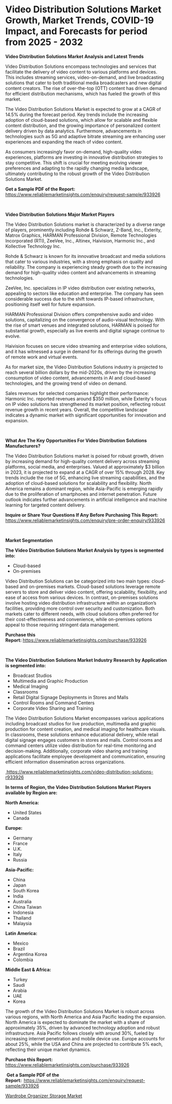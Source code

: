 <p><h1>Video Distribution Solutions Market Growth, Market Trends, COVID-19 Impact, and Forecasts for period from 2025 - 2032</h1></p><p><strong>Video Distribution Solutions Market Analysis and Latest Trends</strong></p>
<p><p>Video Distribution Solutions encompass technologies and services that facilitate the delivery of video content to various platforms and devices. This includes streaming services, video-on-demand, and live broadcasting solutions that cater to both traditional media broadcasters and new digital content creators. The rise of over-the-top (OTT) content has driven demand for efficient distribution mechanisms, which has fueled the growth of this market.</p><p>The Video Distribution Solutions Market is expected to grow at a CAGR of 14.5% during the forecast period. Key trends include the increasing adoption of cloud-based solutions, which allow for scalable and flexible content distribution, and the growing importance of personalized content delivery driven by data analytics. Furthermore, advancements in technologies such as 5G and adaptive bitrate streaming are enhancing user experiences and expanding the reach of video content. </p><p>As consumers increasingly favor on-demand, high-quality video experiences, platforms are investing in innovative distribution strategies to stay competitive. This shift is crucial for meeting evolving viewer preferences and adapting to the rapidly changing media landscape, ultimately contributing to the robust growth of the Video Distribution Solutions Market.</p></p>
<p><strong>Get a Sample PDF of the Report:&nbsp;</strong> <a href="https://www.reliablemarketinsights.com/enquiry/request-sample/933926?utm_campaign=3014&utm_medium=2&utm_source=Github&utm_content=ia&utm_term=07032025&utm_id=video-distribution-solutions">https://www.reliablemarketinsights.com/enquiry/request-sample/933926</a></p>
<p>&nbsp;</p>
<p><strong>Video Distribution Solutions Major Market Players</strong></p>
<p><p>The Video Distribution Solutions market is characterized by a diverse range of players, prominently including Rohde & Schwarz, Z-Band, Inc., Exterity, Matrox Graphics, HARMAN Professional Division, Remote Technologies Incorporated (RTI), ZeeVee, Inc., Altinex, Haivision, Harmonic Inc., and Kollective Technology Inc. </p><p>Rohde & Schwarz is known for its innovative broadcast and media solutions that cater to various industries, with a strong emphasis on quality and reliability. The company is experiencing steady growth due to the increasing demand for high-quality video content and advancements in streaming technologies. </p><p>ZeeVee, Inc. specializes in IP video distribution over existing networks, appealing to sectors like education and enterprise. The company has seen considerable success due to the shift towards IP-based infrastructure, positioning itself well for future expansion.</p><p>HARMAN Professional Division offers comprehensive audio and video solutions, capitalizing on the convergence of audio-visual technology. With the rise of smart venues and integrated solutions, HARMAN is poised for substantial growth, especially as live events and digital signage continue to evolve.</p><p>Haivision focuses on secure video streaming and enterprise video solutions, and it has witnessed a surge in demand for its offerings during the growth of remote work and virtual events. </p><p>As for market size, the Video Distribution Solutions industry is projected to reach several billion dollars by the mid-2020s, driven by the increasing consumption of video content, advancements in AI and cloud-based technologies, and the growing trend of video on demand. </p><p>Sales revenues for selected companies highlight their performance: Harmonic Inc. reported revenues around $350 million, while Exterity's focus on IP video solutions has strengthened its market position, reflecting robust revenue growth in recent years. Overall, the competitive landscape indicates a dynamic market with significant opportunities for innovation and expansion.</p></p>
<p>&nbsp;</p>
<p><strong>What Are The Key Opportunities For Video Distribution Solutions Manufacturers?</strong></p>
<p><p>The Video Distribution Solutions market is poised for robust growth, driven by increasing demand for high-quality content delivery across streaming platforms, social media, and enterprises. Valued at approximately $3 billion in 2023, it is projected to expand at a CAGR of over 15% through 2028. Key trends include the rise of 5G, enhancing live streaming capabilities, and the adoption of cloud-based solutions for scalability and flexibility. North America remains a dominant region, while Asia-Pacific is emerging rapidly due to the proliferation of smartphones and internet penetration. Future outlook indicates further advancements in artificial intelligence and machine learning for targeted content delivery.</p></p>
<p><strong>Inquire or Share Your Questions If Any Before Purchasing This Report:</strong> <a href="https://www.reliablemarketinsights.com/enquiry/pre-order-enquiry/933926?utm_campaign=3014&utm_medium=2&utm_source=Github&utm_content=ia&utm_term=07032025&utm_id=video-distribution-solutions">https://www.reliablemarketinsights.com/enquiry/pre-order-enquiry/933926</a></p>
<p>&nbsp;</p>
<p><strong>Market Segmentation</strong></p>
<p><strong>The Video Distribution Solutions Market Analysis by types is segmented into:</strong></p>
<p><ul><li>Cloud-based</li><li>On-premises</li></ul></p>
<p><p>Video Distribution Solutions can be categorized into two main types: cloud-based and on-premises markets. Cloud-based solutions leverage remote servers to store and deliver video content, offering scalability, flexibility, and ease of access from various devices. In contrast, on-premises solutions involve hosting video distribution infrastructure within an organization’s facilities, providing more control over security and customization. Both markets cater to different needs, with cloud solutions often preferred for their cost-effectiveness and convenience, while on-premises options appeal to those requiring stringent data management.</p></p>
<p><strong>Purchase this Report:&nbsp;</strong><a href="https://www.reliablemarketinsights.com/purchase/933926?utm_campaign=3014&utm_medium=2&utm_source=Github&utm_content=ia&utm_term=07032025&utm_id=video-distribution-solutions">https://www.reliablemarketinsights.com/purchase/933926</a></p>
<p>&nbsp;</p>
<p><strong>The Video Distribution Solutions Market Industry Research by Application is segmented into:</strong></p>
<p><ul><li>Broadcast Studios</li><li>Multimedia and Graphic Production</li><li>Medical Imaging</li><li>Classrooms</li><li>Retail Digital Signage Deployments in Stores and Malls</li><li>Control Rooms and Command Centers</li><li>Corporate Video Sharing and Training</li></ul></p>
<p><p>The Video Distribution Solutions Market encompasses various applications including broadcast studios for live production, multimedia and graphic production for content creation, and medical imaging for healthcare visuals. In classrooms, these solutions enhance educational delivery, while retail digital signage engages customers in stores and malls. Control rooms and command centers utilize video distribution for real-time monitoring and decision-making. Additionally, corporate video sharing and training applications facilitate employee development and communication, ensuring efficient information dissemination across organizations.</p></p>
<p><a href="https://www.reliablemarketinsights.com/video-distribution-solutions-r933926?utm_campaign=3014&utm_medium=2&utm_source=Github&utm_content=ia&utm_term=07032025&utm_id=video-distribution-solutions">&nbsp;https://www.reliablemarketinsights.com/video-distribution-solutions-r933926</a></p>
<p><strong>In terms of Region, the Video Distribution Solutions Market Players available by Region are:</strong></p>
<p>
    <p> <strong> North America: </strong>
        <ul>
            <li>United States</li>
            <li>Canada</li>
        </ul>
        </p> 
    <p> <strong> Europe: </strong>
        <ul>
            <li>Germany</li>
            <li>France</li>
            <li>U.K.</li>
            <li>Italy</li>
            <li>Russia</li>
        </ul>
        </p> 
    <p> <strong> Asia-Pacific: </strong>
        <ul>
            <li>China</li>
            <li>Japan</li>
            <li>South Korea</li>
            <li>India</li>
            <li>Australia</li>
            <li>China Taiwan</li>
            <li>Indonesia</li>
            <li>Thailand</li>
            <li>Malaysia</li>
        </ul>
        </p> 
    <p> <strong> Latin America: </strong>
        <ul>
            <li>Mexico</li>
            <li>Brazil</li>
            <li>Argentina Korea</li>
            <li>Colombia</li>
        </ul>
        </p> 
    <p> <strong> Middle East & Africa: </strong>
        <ul>
            <li>Turkey</li>
            <li>Saudi</li>
            <li>Arabia</li>
            <li>UAE</li>
            <li>Korea</li>
        </ul>
    </p>
    </p>
<p><p>The growth of the Video Distribution Solutions Market is robust across various regions, with North America and Asia Pacific leading the expansion. North America is expected to dominate the market with a share of approximately 35%, driven by advanced technology adoption and robust infrastructure. Asia Pacific follows closely with around 30%, fueled by increasing internet penetration and mobile device use. Europe accounts for about 25%, while the USA and China are projected to contribute 5% each, reflecting their unique market dynamics.</p></p>
<p><strong>Purchase this Report: </strong><a href="https://www.reliablemarketinsights.com/purchase/933926?utm_campaign=3014&utm_medium=2&utm_source=Github&utm_content=ia&utm_term=07032025&utm_id=video-distribution-solutions">https://www.reliablemarketinsights.com/purchase/933926</a></p>
<p>&nbsp;<strong>Get a Sample PDF of the Report:&nbsp;&nbsp;</strong><a href="https://www.reliablemarketinsights.com/enquiry/request-sample/933926?utm_campaign=3014&utm_medium=2&utm_source=Github&utm_content=ia&utm_term=07032025&utm_id=video-distribution-solutions">https://www.reliablemarketinsights.com/enquiry/request-sample/933926</a></p>
<p><strong></strong></p>
<p><p><a href="https://github.com/ternainglin/Market-Research-Report-List-1/blob/main/wardrobe-organizer-storage-market.md?utm_campaign=3014&utm_medium=2&utm_source=Github&utm_content=ia&utm_term=07032025&utm_id=video-distribution-solutions">Wardrobe Organizer Storage Market</a></p></p>